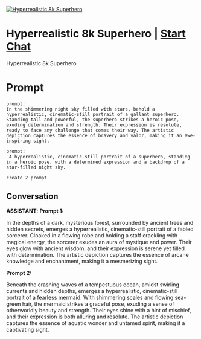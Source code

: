 
[![Hyperrealistic 8k Superhero](https://flow-prompt-covers.s3.us-west-1.amazonaws.com/icon/realistic/real_4.png)](https://gptcall.net/chat.html?data=%7B%22contact%22%3A%7B%22id%22%3A%22iLmnMJyk_nNrDV2pgFiRI%22%2C%22flow%22%3Atrue%7D%7D)
# Hyperrealistic 8k Superhero | [Start Chat](https://gptcall.net/chat.html?data=%7B%22contact%22%3A%7B%22id%22%3A%22iLmnMJyk_nNrDV2pgFiRI%22%2C%22flow%22%3Atrue%7D%7D)
Hyperrealistic 8k Superhero

# Prompt

```
prompt:
In the shimmering night sky filled with stars, behold a hyperrealistic, cinematic-still portrait of a gallant superhero. Standing tall and powerful, the superhero strikes a heroic pose, exuding determination and strength. Their expression is resolute, ready to face any challenge that comes their way. The artistic depiction captures the essence of bravery and valor, making it an awe-inspiring sight.

prompt:
 A hyperrealistic, cinematic-still portrait of a superhero, standing in a heroic pose, with a determined expression and a backdrop of a star-filled night sky.

create 2 prompt
```

## Conversation

**ASSISTANT**: **Prompt 1:**



In the depths of a dark, mysterious forest, surrounded by ancient trees and hidden secrets, emerges a hyperrealistic, cinematic-still portrait of a fabled sorcerer. Cloaked in a flowing robe and holding a staff crackling with magical energy, the sorcerer exudes an aura of mystique and power. Their eyes glow with ancient wisdom, and their expression is serene yet filled with determination. The artistic depiction captures the essence of arcane knowledge and enchantment, making it a mesmerizing sight.



**Prompt 2:**



Beneath the crashing waves of a tempestuous ocean, amidst swirling currents and hidden depths, emerges a hyperrealistic, cinematic-still portrait of a fearless mermaid. With shimmering scales and flowing sea-green hair, the mermaid strikes a graceful pose, exuding a sense of otherworldly beauty and strength. Their eyes shine with a hint of mischief, and their expression is both alluring and resolute. The artistic depiction captures the essence of aquatic wonder and untamed spirit, making it a captivating sight.



